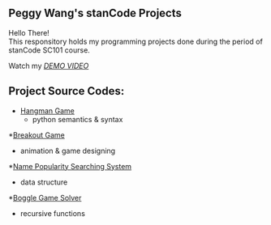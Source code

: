 ## Peggy Wang's stanCode Projects
Hello There!\
This responsitory holds my programming projects done during the period of stanCode SC101 course.

Watch my *[DEMO VIDEO](https://drive.google.com/drive/folders/1Gi3bn9qPW_gR0ISyGzVPLd5Bztdvd7rF?fbclid=IwAR36BW3v_bHn-Idsh-0_ROSWLwrXOzoervZId25OOzH2LX4b6FCGDfULdDg)*

## Project Source Codes:
- [Hangman Game](https://github.com/105071076/pw-projects/blob/main/stancode%20projects/hangman/hangman.py)
  - python semantics & syntax

*[Breakout Game](https://github.com/105071076/pw-projects/blob/main/stancode%20projects/breakout%20game/breakout_extensions.py)
 - animation & game designing

*[Name Popularity Searching System](https://github.com/105071076/pw-projects/blob/main/stancode%20projects/name_searching/babynames.py)
 - data structure

*[Boggle Game Solver](https://github.com/105071076/pw-projects/blob/main/stancode%20projects/boggle%20game%20solver/boggle.py)
 - recursive functions




